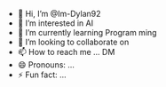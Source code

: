 - 👋 Hi, I’m @Im-Dylan92
- 👀 I’m interested in AI
- 🌱 I’m currently learning Program ming
- 💞️ I’m looking to collaborate on 
- 📫 How to reach me ... DM
- 😄 Pronouns: ...        
- ⚡ Fun fact: ...

<!---
Im-Dylan92/Im-Dylan92 is a ✨ special ✨ repository because its `README.md` (this file) appears on your GitHub profile.
You can click the Preview link to take a look at your changes.
--->
